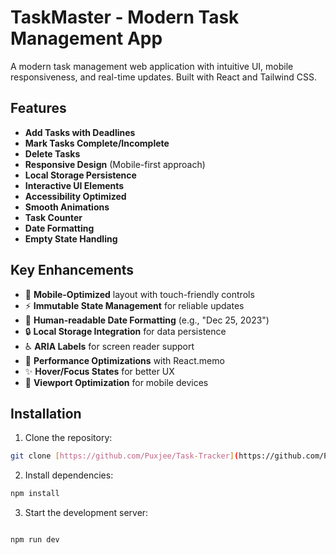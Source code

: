 # TaskMaster - Modern Task Management App

A modern task management web application with intuitive UI, mobile responsiveness, and real-time updates. Built with React and Tailwind CSS.

## Features

- **Add Tasks with Deadlines**
- **Mark Tasks Complete/Incomplete**
- **Delete Tasks**
- **Responsive Design** (Mobile-first approach)
- **Local Storage Persistence**
- **Interactive UI Elements**
- **Accessibility Optimized**
- **Smooth Animations**
- **Task Counter**
- **Date Formatting**
- **Empty State Handling**

## Key Enhancements

- 📱 **Mobile-Optimized** layout with touch-friendly controls
- ⚡ **Immutable State Management** for reliable updates
- 📅 **Human-readable Date Formatting** (e.g., "Dec 25, 2023")
- 🔒 **Local Storage Integration** for data persistence
- ♿ **ARIA Labels** for screen reader support
- 🚀 **Performance Optimizations** with React.memo
- ✨ **Hover/Focus States** for better UX
- 📱 **Viewport Optimization** for mobile devices

## Installation

1. Clone the repository:

```bash
git clone [https://github.com/Puxjee/Task-Tracker](https://github.com/Puxjee/TaskMaster)
```

2. Install dependencies:

```bash
npm install
```

3. Start the development server:

```bash

npm run dev
```
